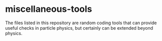 # miscellaneous-tools

The files listed in this repository are random coding tools that can provide useful checks in particle physics, but certainly can be extended beyond physics.
